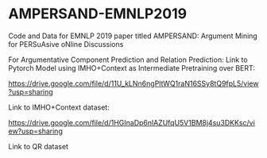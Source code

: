 # AMPERSAND-EMNLP2019
Code and Data for EMNLP 2019 paper titled  AMPERSAND: Argument Mining for PERSuAsive oNline Discussions

For Argumentative Component Prediction and Relation Prediction:
Link to Pytorch Model using IMHO+Context as Intermediate Pretraining over BERT:

https://drive.google.com/file/d/11U_kLNn6ngPltWQ1raN16SSy8tQ9fpL5/view?usp=sharing


Link to IMHO+Context dataset: 

https://drive.google.com/file/d/1HGInaDp6nlAZUfqU5V1BM8j4su3DKKsc/view?usp=sharing

Link to QR dataset








